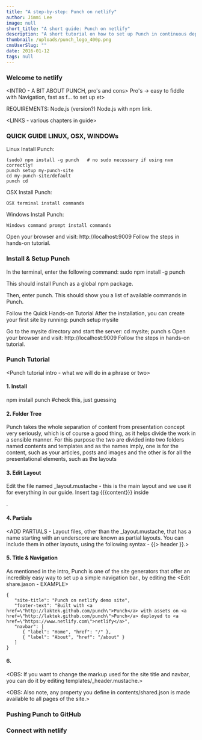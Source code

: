 ```yaml
---
title: "A step-by-step: Punch on netlify"
author: Jimmi Lee
image: null
short_title: "A short guide: Punch on netlify"
description: "A short tutorial on how to set up Punch in continuous deployment on netlify, with assets on GitHub"
thumbnail: /uploads/punch_logo_400p.png
cmsUserSlug: ""
date: 2016-01-12 
tags: null
---
```


### Welcome to netlify
<INTRO - A BIT ABOUT PUNCH, pro's and cons>
Pro's -> easy to fiddle with Navigation, fast as f... to set up et>

REQUIREMENTS: Node.js (version?)
Node.js with npm link.

<LINKS - various chapters in guide>

### QUICK GUIDE LINUX, OSX, WINDOWs
<Quick guide intro>

Linux Install Punch:

```
(sudo) npm install -g punch   # no sudo necessary if using nvm correctly!
punch setup my-punch-site
cd my-punch-site/default 
punch cd 
```

OSX Install Punch:

```
OSX terminal install commands
```

Windows Install Punch:

```
Windows command prompt install commands
```

Open your browser and visit: http://localhost:9009
Follow the steps in hands-on tutorial.

### Install & Setup Punch
In the terminal, enter the following command:
sudo npm install -g punch

This should install Punch as a global npm package.

Then, enter punch.
This should show you a list of available commands in Punch.

Follow the Quick Hands-on Tutorial
After the installation, you can create your first site by running: punch setup mysite

Go to the mysite directory and start the server: cd mysite; punch s
Open your browser and visit: http://localhost:9009
Follow the steps in hands-on tutorial.

### Punch Tutorial
<Punch tutorial intro - what we will do in a phrase or two>

#### 1. Install 
npm install punch #check this, just guessing

#### 2. Folder Tree
Punch takes the whole separation of content from presentation concept very seriously, which is of course a good thing, as it helps divide the work in a sensible manner.
For this purpose the two are divided into two folders named contents and templates and as the names imply, one is for the content, such as your articles, posts and images and the other is for all the presentational elements, such as the layouts

<FOLDERS TREE picture>

#### 3. Edit Layout
Edit the file named _layout.mustache - this is the main layout and we use it for everything in our guide.
Insert tag {{{content}}} inside <div role="main"></div>.

#### 4. Partials
<ADD PARTIALS - Layout files, other than the _layout.mustache, that has a name starting with an underscore are known as partial layouts. You can include them in other layouts, using the following syntax - {{> header }}.>

#### 5. Title & Navigation
As mentioned in the intro, Punch is one of the site generators that offer an incredibly easy way to set up a simple navigation bar., by editing the 
<Edit share.jason - EXAMPLE>

```
{
   "site-title": "Punch on netlify demo site",
   "footer-text": "Built with <a href=\"http://laktek.github.com/punch\">Punch</a> with assets on <a href=\"http://laktek.github.com/punch\">Punch</a> deployed to <a href=\"https://www.netlify.com\">netlify</a>",
   "navbar": [
      { "label": "Home", "href": "/" },
      { "label": "About", "href": "/about" }
   ]
}
```

#### 6.
<OBS: If you want to change the markup used for the site title and navbar, you can do it by editing templates/_header.mustache.> 

<OBS: Also note, any property you define in contents/shared.json is made available to all pages of the site.>


### Pushing Punch to GitHub
<PUNCH ON GITHUB step-by-step>

### Connect with netlify
<CONNECT PUNCH TO NETLIFY step-by-step>



